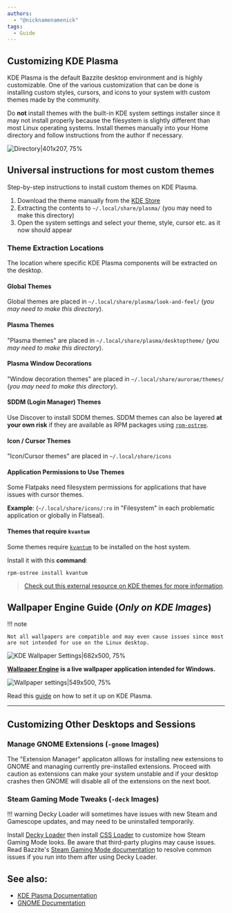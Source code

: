 ```yaml
---
authors:
  - "@nicknamenamenick"
tags:
  - Guide
---
```


<!-- ANCHOR: METADATA -->
<!--{"url_discourse": "https://universal-blue.discourse.group/docs?topic=574", "fetched_at": "2024-09-03 16:43:19.212243+00:00"}-->
<!-- ANCHOR_END: METADATA -->

## Customizing KDE Plasma

KDE Plasma is the default Bazzite desktop environment and is highly customizable. One of the various customization that can be done is installing custom styles, cursors, and icons to your system with custom themes made by the community.

Do **not** install themes with the built-in KDE system settings installer since it may not install properly because the filesystem is slightly different than most Linux operating systems. Install themes manually into your Home directory and follow instructions from the author if necessary.

![Directory|401x207, 75%](../img/Directory.png)

## Universal instructions for most custom themes

Step-by-step instructions to install custom themes on KDE Plasma.

1. Download the theme manually from the [KDE Store](https://store.kde.org/browse/)
2. Extracting the contents to `~/.local/share/plasma/` (you may need to make this directory)
3. Open the system settings and select your theme, style, cursor etc. as it now should appear

### Theme Extraction Locations

The location where specific KDE Plasma components will be extracted on the desktop.

#### Global Themes

Global themes are placed in `~/.local/share/plasma/look-and-feel/` (_you may need to make this directory_).

#### Plasma Themes

"Plasma themes" are placed in `~/.local/share/plasma/desktoptheme/` (_you may need to make this directory_).

#### Plasma Window Decorations

"Window decoration themes" are placed in `~/.local/share/aurorae/themes/` (_you may need to make this directory_).

#### SDDM (Login Manager) Themes

Use Discover to install SDDM themes.  SDDM themes can also be layered **at your own risk** if they are available as RPM packages using [`rpm-ostree`](/Installing_and_Managing_Software/rpm-ostree.md).

#### Icon / Cursor Themes

"Icon/Cursor themes" are placed in `~/.local/share/icons`

#### Application Permissions to Use Themes

Some Flatpaks need filesystem permissions for applications that have issues with cursor themes.

**Example**: (`~/.local/share/icons/:ro` in "Filesystem" in each problematic application or globally in Flatseal).

#### Themes that require `kvantum`

Some themes require [`kvantum`](https://github.com/tsujan/Kvantum/blob/master/Kvantum/README.md) to be installed on the host system.

Install it with this **command**:

```
rpm-ostree install kvantum
```

> [Check out this external resource on KDE themes for more information](https://itsfoss.com/properly-theme-kde-plasma/).

## Wallpaper Engine Guide (_Only on KDE Images_)

!!! note
    
    Not all wallpapers are compatible and may even cause issues since most are not intended for use on the Linux desktop.

![KDE Wallpaper Settings|682x500, 75%](../img/KDE_Wallpaper_Settings.jpeg)

**[Wallpaper Engine](https://www.wallpaperengine.io/en) is a live wallpaper application intended for Windows.**

![Wallpaper settings|549x500, 75%](../img/Wallpaper_settings.png)

Read this [guide](https://github.com/catsout/wallpaper-engine-kde-plugin/blob/main/README.md#usage) on how to set it up on KDE Plasma.

<hr>

## Customizing Other Desktops and Sessions

### Manage GNOME Extensions (`-gnome` Images)

The "Extension Manager" applicaton alllows for installing new extensions to GNOME and managing currently pre-installed extensions.  Proceed with caution as extensions can make your system unstable and if your desktop crashes then GNOME will disable all of the extensions on the next boot.

### Steam Gaming Mode Tweaks (`-deck` Images)
!!! warning
    Decky Loader will sometimes have issues with new Steam and Gamescope updates, and may need to be uninstalled temporarily.

Install [Decky Loader](https://decky.xyz/) then install [CSS Loader](https://docs.deckthemes.com/) to customize how Steam Gaming Mode looks. Be aware that third-party plugins may cause issues. Read Bazzite's [Steam Gaming Mode documentation](../Handheld_and_HTPC_edition/quirks.md) to resolve common issues if you run into them after using Decky Loader.

## **See also**:

- [KDE Plasma Documentation](https://docs.kde.org/stable5/en/plasma-desktop/plasma-desktop/index.html)
- [GNOME Documentation](https://help.gnome.org/users/gnome-help/stable/)
